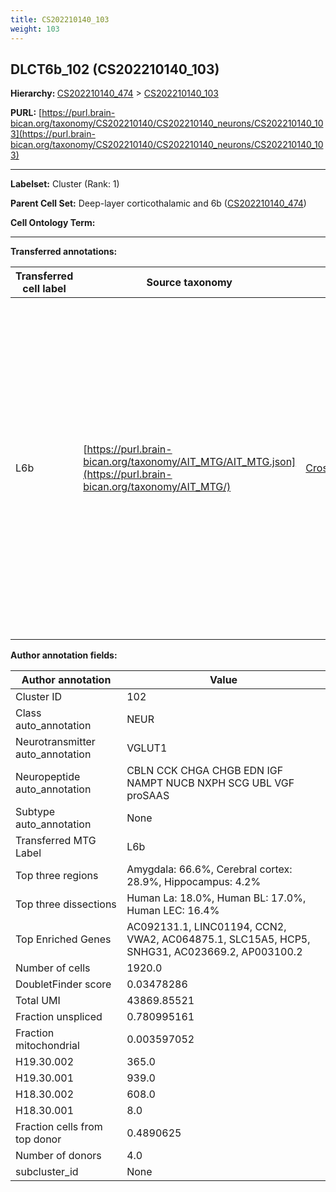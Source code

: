```yaml
---
title: CS202210140_103
weight: 103
---
```

## DLCT6b_102 (CS202210140_103)
<b>Hierarchy: </b>
[CS202210140_474](../CS202210140_474) >
[CS202210140_103](../CS202210140_103)

**PURL:** [https://purl.brain-bican.org/taxonomy/CS202210140/CS202210140_neurons/CS202210140_103](https://purl.brain-bican.org/taxonomy/CS202210140/CS202210140_neurons/CS202210140_103)

---


**Labelset:** Cluster (Rank: 1)

**Parent Cell Set:** Deep-layer corticothalamic and 6b ([CS202210140_474](../CS202210140_474))



**Cell Ontology Term:** 

[MARKER GENES.]: #


---

[TRANSFERRED ANNOTATIONS.]: #


**Transferred annotations:**

| Transferred cell label | Source taxonomy | Source node accession | Algorithm name | Comment |
|------------------------|-----------------|-----------------------|----------------|---------|
|L6b|[https://purl.brain-bican.org/taxonomy/AIT_MTG/AIT_MTG.json](https://purl.brain-bican.org/taxonomy/AIT_MTG/)|[CrossArea_subclass:7b6e7cc097](https://purl.brain-bican.org/taxonomy/AIT_MTG/CrossArea_subclass_7b6e7cc097)||We performed PCA (50 components) on our full dataset, trained a random forest classifier (scikit-learn, class_ weight=‘balanced’, max_depth=50) on the MTG labels, and then predicted labels for all cells. We labeled each cluster with the mode of its constituent cells if two conditions were met: more than 0.8 of predicted labels matched the mode, and the mean probability of these pre- dictions was greater than 0.8.|

[AUTHOR ANNOTATION FIELDS.]: #


**Author annotation fields:**

| Author annotation | Value |
|-------------------|-------|
|Cluster ID|102|
|Class auto_annotation|NEUR|
|Neurotransmitter auto_annotation|VGLUT1|
|Neuropeptide auto_annotation|CBLN CCK CHGA CHGB EDN IGF NAMPT NUCB NXPH SCG UBL VGF proSAAS|
|Subtype auto_annotation|None|
|Transferred MTG Label|L6b|
|Top three regions|Amygdala: 66.6%, Cerebral cortex: 28.9%, Hippocampus: 4.2%|
|Top three dissections|Human La: 18.0%, Human BL: 17.0%, Human LEC: 16.4%|
|Top Enriched Genes|AC092131.1, LINC01194, CCN2, VWA2, AC064875.1, SLC15A5, HCP5, SNHG31, AC023669.2, AP003100.2|
|Number of cells|1920.0|
|DoubletFinder score|0.03478286|
|Total UMI|43869.85521|
|Fraction unspliced|0.780995161|
|Fraction mitochondrial|0.003597052|
|H19.30.002|365.0|
|H19.30.001|939.0|
|H18.30.002|608.0|
|H18.30.001|8.0|
|Fraction cells from top donor|0.4890625|
|Number of donors|4.0|
|subcluster_id|None|
